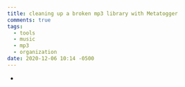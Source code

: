 ```yaml
---
title: cleaning up a broken mp3 library with Metatogger
comments: true
tags:
  - tools
  - music
  - mp3
  - organization
date: 2020-12-06 10:14 -0500
---
```

*